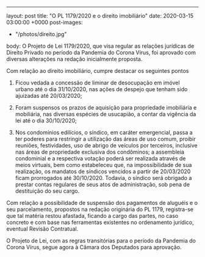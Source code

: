 ---

layout: post
title: "O PL 1179/2020 e o direito imobiliário"
date: 2020-03-15 03:00:00 +0000
post-images:

- "/photos/direito.jpg"

body: O Projeto de Lei 1179/2020, que visa regular as relações jurídicas de Direito Privado no período da Pandemia do Corona Vírus, foi aprovado com diversas alterações na redação inicialmente proposta.

Com relação ao direito imobiliário, cumpre destacar os seguintes pontos

1. Ficou vedada a concessão de liminar de desocupação em imóvel urbano até o dia 31/10/2020, nas ações de despejo que tenham sido ajuizadas até 20/03/2020;

2) Foram suspensos os prazos de aquisição para propriedade imobiliária e mobiliária, nas diversas espécies de usucapião, a contar da vigência da lei até o dia 30/10/2020;

3. Nos condomínios edilícios, o síndico, em caráter emergencial, passa a ter poderes para restringir a utilização das áreas de uso comum, proibir reuniões, festividades, uso de abrigo de veículos por terceiros, inclusive nas áreas de propriedade exclusiva dos condôminos; a assembleia condominial e a respectiva votação poderá ser realizada através de meios virtuais, bem como estabeleceu que, na impossibilidade de sua realização, os mandatos de síndicos vencidos a partir de 20/03/2020 ficam prorrogados até 30/10/2020. Todavia, o síndico será obrigado a prestar contas regulares de seus atos de administração, sob pena de destituição do seu cargo.

Com relação a possibilidade de suspensão dos pagamentos de aluguéis e o seu parcelamento, propostos na redação originária do PL 1179, registra-se que tal matéria restou afastada, ficando a cargo das partes, no caso concreto e com base nas ferramentas existentes no ordenamento jurídico, eventual Revisão Contratual.

O Projeto de Lei, com as regras transitórias para o período da Pandemia do Corona Vírus, segue agora à Câmara dos Deputados para aprovação.
